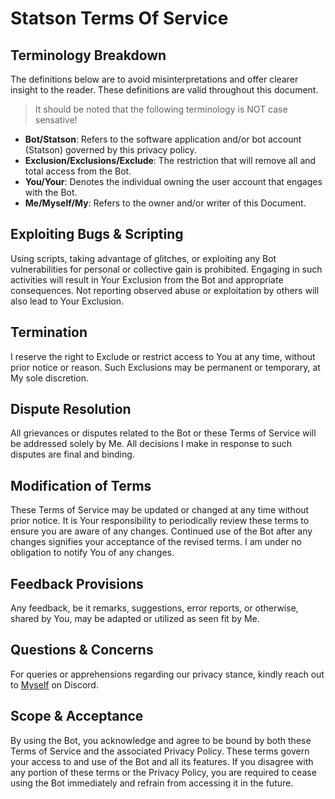 # Statson Terms Of Service
## Terminology Breakdown
The definitions below are to avoid misinterpretations and offer clearer insight to the reader. These definitions are valid throughout this document.
> It should be noted that the following terminology is NOT case sensative!

- **Bot/Statson**: Refers to the software application and/or bot account (Statson) governed by this privacy policy.
- **Exclusion/Exclusions/Exclude**: The restriction that will remove all and total access from the Bot.
- **You/Your**: Denotes the individual owning the user account that engages with the Bot.
- **Me/Myself/My**: Refers to the owner and/or writer of this Document.

## Exploiting Bugs & Scripting
Using scripts, taking advantage of glitches, or exploiting any Bot vulnerabilities for personal or collective gain is prohibited. Engaging in such activities will result in Your Exclusion from the Bot and appropriate consequences. Not reporting observed abuse or exploitation by others will also lead to Your Exclusion.

## Termination
I reserve the right to Exclude or restrict access to You at any time, without prior notice or reason. Such Exclusions may be permanent or temporary, at My sole discretion.

## Dispute Resolution
All grievances or disputes related to the Bot or these Terms of Service will be addressed solely by Me. All decisions I make in response to such disputes are final and binding.

## Modification of Terms
These Terms of Service may be updated or changed at any time without prior notice. It is Your responsibility to periodically review these terms to ensure you are aware of any changes. Continued use of the Bot after any changes signifies your acceptance of the revised terms. I am under no obligation to notify You of any changes.

## Feedback Provisions
Any feedback, be it remarks, suggestions, error reports, or otherwise, shared by You, may be adapted or utilized as seen fit by Me.

## Questions & Concerns
For queries or apprehensions regarding our privacy stance, kindly reach out to [Myself](https://discordapp.com/users/671610612475756576) on Discord.

## Scope & Acceptance
By using the Bot, you acknowledge and agree to be bound by both these Terms of Service and the associated Privacy Policy. These terms govern your access to and use of the Bot and all its features. If you disagree with any portion of these terms or the Privacy Policy, you are required to cease using the Bot immediately and refrain from accessing it in the future.
